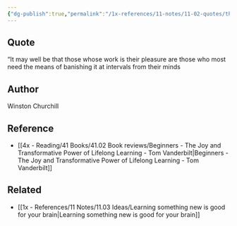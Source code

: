 ```yaml
---
{"dg-publish":true,"permalink":"/1x-references/11-notes/11-02-quotes/those-whose-work-is-their-pleasure-need-a-break-winston-churchill/","title":"Those whose work is their pleasure need a break - Winston Churchill","dgShowBacklinks":false}
---
```



## Quote
“It may well be that those whose work is their pleasure are those who most need the means of banishing it at intervals from their minds

## Author
Winston Churchill

## Reference
- [[4x - Reading/41 Books/41.02 Book reviews/Beginners - The Joy and Transformative Power of Lifelong Learning - Tom Vanderbilt\|Beginners - The Joy and Transformative Power of Lifelong Learning - Tom Vanderbilt]]

## Related
- [[1x - References/11 Notes/11.03 Ideas/Learning something new is good for your brain\|Learning something new is good for your brain]]